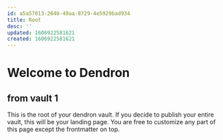 ```yaml
---
id: a5a57013-2640-49aa-8729-4e5929bad934
title: Root
desc: ''
updated: 1606922581621
created: 1606922581621
---
```

# Welcome to Dendron
## from vault 1
This is the root of your dendron vault. If you decide to publish your entire vault, this will be your landing page. You are free to customize any part of this page except the frontmatter on top. 
